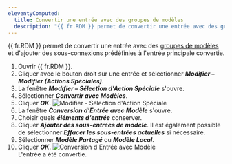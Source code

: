 ```yaml
---
eleventyComputed:
  title: Convertir une entrée avec des groupes de modèles
  description: "{{ fr.RDM }} permet de convertir une entrée avec des groupes de modèles et d'ajouter des sous-connexions prédéfinies à l'entrée principale convertie."
---
```

{{ fr.RDM }} permet de convertir une entrée avec des [groupes de modèles](/rdm/windows/commands/file/templates/creating-templates/) et d'ajouter des sous-connexions prédéfinies à l'entrée principale convertie.

1. Ouvrir {{ fr.RDM }}.
1. Cliquer avec le bouton droit sur une entrée et sélectionner ***Modifier – Modifier (Actions Spéciales)***.
1. La fenêtre ***Modifier – Sélection d'Action Spéciale*** s'ouvre.
1. Sélectionner ***Convertir avec Modèles***.
1. Cliquer ***OK***.
![ Modifier - Sélection d'Action Spéciale](https://cdnweb.devolutions.net/docs/docs_en_kb_KB6209.png)  
1. La fenêtre ***Conversion d'Entrée avec Modèle*** s'ouvre.
1. Choisir quels ***éléments d'entrée*** conserver.
1. Cliquer ***Ajouter des sous-entrées de modèle***. Il est également possible de sélectionner ***Effacer les sous-entrées actuelles*** si nécessaire.
1. Sélectionner ***Modèle Partagé*** ou ***Modèle Local***.
1. Cliquer ***OK***.
![Conversion d'Entrée avec Modèle](https://cdnweb.devolutions.net/docs/docs_en_kb_KB6212.png)  
L'entrée a été convertie.

